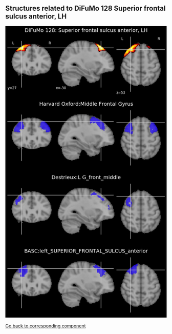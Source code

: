 


## Structures related to DiFuMo 128 Superior frontal sulcus anterior, LH

![101](101.jpg "Structures related to DiFuMo 128 Superior frontal sulcus anterior, LH")

[Go back to corresponding component](https://parietal-inria.github.io/DiFuMo/128/html/101.html)